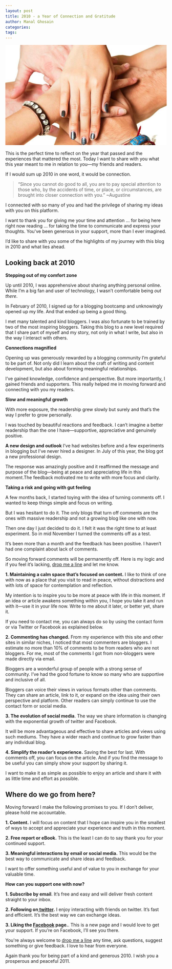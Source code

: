 ```yaml
---
layout: post
title: 2010 - a Year of Connection and Gratitude
author: Manal Ghosain
categories:
tags:
---
```


![Connection](/images/promise.jpg)

This is the perfect time to reflect on the year that passed and the experiences that mattered the most. Today I want to share with you what this year meant to me in relation to you—my friends and readers. 

If I would sum up 2010 in one word, it would be connection. 

> “Since you cannot do good to all, you are to pay special attention to those who, by the accidents of time, or place, or circumstances, are brought into closer connection with you.” ~Augustine

I connected with so many of you and had the privilege of sharing my ideas with you on this platform. 

I want to thank you for giving me your time and attention … for being here right now reading … for taking the time to communicate and express your thoughts. You've been generous in your support, more than I ever imagined. 

I’d like to share with you some of the highlights of my journey with this blog in 2010 and what lies ahead. 

## Looking back at 2010

**Stepping out of my comfort zone** 

Up until 2010, I was apprehensive about sharing anything personal online. While I’m a big fan and user of technology, I wasn’t comfortable being _out there_. 

In February of 2010, I signed up for a blogging bootcamp and unknowingly opened up my life. And that ended up being a good thing. 

I met many talented and kind bloggers. I was also fortunate to be trained by two of the most inspiring bloggers. Taking this blog to a new level required that I share part of myself and my story, not only in what I write, but also in the way I interact with others. 

**Connections magnified** 

Opening up was generously rewarded by a blogging community I’m grateful to be part of. Not only did I learn about the craft of writing and content development, but also about forming meaningful relationships. 

I’ve gained knowledge, confidence and perspective. But more importantly, I gained friends and supporters. This really helped me in moving forward and connecting with you my readers. 

**Slow and meaningful growth** 

With more exposure, the readership grew slowly but surely and that’s the way I prefer to grow personally. 

I was touched by beautiful reactions and feedback. I can’t imagine a better readership than the one I have—supportive, appreciative and genuinely positive. 

**A new design and outlook** I’ve had websites before and a few experiments in blogging but I've never hired a designer. In July of this year, the blog got a new professional design. 

The response was amazingly positive and it reaffirmed the message and purpose of the blog—being at peace and appreciating life in this moment.The feedback motivated me to write with more focus and clarity. 

**Taking a risk and going with gut feeling** 

A few months back, I started toying with the idea of turning comments off. I wanted to keep things simple and focus on writing. 

But I was hesitant to do it. The only blogs that turn off comments are the ones with massive readership and not a growing blog like one with now. 

Then one day I just decided to do it. I felt it was the right time to at least experiment. So in mid November I turned the comments off as a test. 

It’s been more than a month and the feedback has been positive. I haven’t had one complaint about lack of comments. 

So moving forward comments will be permanently off. Here is my logic and if you feel it’s lacking, [drop me a line](/contact/) and let me know.

**1. Maintaining a calm space that’s focused on content.** I like to think of one with now as a place that you visit to read in peace, without distractions and with lots of space for contemplation and reflection. 

My intention is to inspire you to be more at peace with life in this moment. If an idea or article awakens something within you, I hope you take it and run with it—use it in your life now. Write to me about it later, or better yet, share it. 

If you need to contact me, you can always do so by using the contact form or via Twitter or Facebook as explained below. 

**2. Commenting has changed.** From my experience with this site and other sites in similar niches, I noticed that most commenters are bloggers. I estimate no more than 10% of comments to be from readers who are not bloggers. For me, most of the comments I got from non-bloggers were made directly via email. 

Bloggers are a wonderful group of people with a strong sense of community. I’ve had the good fortune to know so many who are supportive and inclusive of all. 

Bloggers can voice their views in various formats other than comments. They can share an article, link to it, or expand on the idea using their own perspective and platform. Other readers can simply continue to use the contact form or social media. 

**3. The evolution of social media**. The way we share information is changing with the exponential growth of twitter and Facebook. 

It will be more advantageous and effective to share articles and views using such mediums. They have a wider reach and continue to grow faster than any individual blog. 

**4. Simplify the reader’s experience.** Saving the best for last. With comments off, you can focus on the article. And if you find the message to be useful you can simply show your support by sharing it. 

I want to make it as simple as possible to enjoy an article and share it with as little time and effort as possible. 

## Where do we go from here?

Moving forward I make the following promises to you. If I don’t deliver, please hold me accountable. 

**1. Content.** I will focus on content that I hope can inspire you in the smallest of ways to accept and appreciate your experience and truth in this moment. 

**2. Free report or eBook.** This is the least I can do to say thank you for your continued support. 

**3. Meaningful interactions by email or social media.** This would be the best way to communicate and share ideas and feedback. 

I want to offer something useful and of value to you in exchange for your valuable time. 

**How can you support one with now?** 

**1. Subscribe by email**. It’s free and easy and will deliver fresh content straight to your inbox. 

**2. Following on[ twitter](http://twitter.com/onewithnow).** I enjoy interacting with friends on twitter. It’s fast and efficient. It’s the best way we can exchange ideas. 

**3. Liking the [Facebook](http://www.facebook.com/onewithnow) page.**. This is a new page and I would love to get your support. If you’re on Facebook, I’ll see you there. 

You're always welcome to [drop me a line](/contact/) any time, ask questions, suggest something or give feedback. I love to hear from everyone. 

Again thank you for being part of a kind and generous 2010. I wish you a prosperous and peaceful 2011.